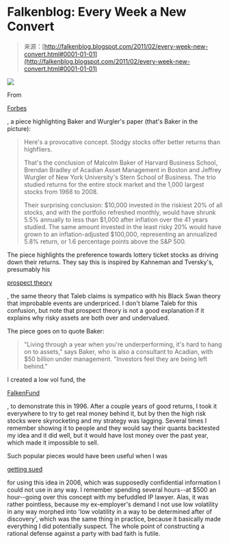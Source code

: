 <!--yml
category: 未分类
date: 2024-05-12 21:07:05
-->

# Falkenblog: Every Week a New Convert

> 来源：[http://falkenblog.blogspot.com/2011/02/every-week-new-convert.html#0001-01-01](http://falkenblog.blogspot.com/2011/02/every-week-new-convert.html#0001-01-01)

[![](img/cc173c588fc4f97c209bb30b23cab443.png)](https://blogger.googleusercontent.com/img/b/R29vZ2xl/AVvXsEijMrIBcs8l8zRaPwa2dTYwBYdiyV9dC3c6B9QsoSiUT5xAujQCuD3zbuUshCJ4X3rvX6fHTDBdew2dGb0_FgDjD5UUCmU-DVvjmD5p-D3peVe4fmwZ6OId6KFs_J2XRh1RzYy37A/s1600/0223_malcolm-baker_398.jpg)

From

[Forbes](http://www.forbes.com/forbes/2011/0314/investing-malcolm-baker-stocks-google-harvard-low-risk.html)

, a piece highlighting Baker and Wurgler's paper (that's Baker in the picture):

> Here's a provocative concept. Stodgy stocks offer better returns than highfliers.
> 
> That's the conclusion of Malcolm Baker of Harvard Business School, Brendan Bradley of Acadian Asset Management in Boston and Jeffrey Wurgler of New York University's Stern School of Business. The trio studied returns for the entire stock market and the 1,000 largest stocks from 1968 to 2008.
> 
> Their surprising conclusion: $10,000 invested in the riskiest 20% of all stocks, and with the portfolio refreshed monthly, would have shrunk 5.5% annually to less than $1,000 after inflation over the 41 years studied. The same amount invested in the least risky 20% would have grown to an inflation-adjusted $100,000, representing an annualized 5.8% return, or 1.6 percentage points above the S&P 500.

The piece highlights the preference towards lottery ticket stocks as driving down their returns. They say this is inspired by Kahneman and Tversky's, presumably his

[prospect theory](http://falkenblog.blogspot.com/2009/03/prospect-theory-explains-everything.html)

, the same theory that Taleb claims is sympatico with his Black Swan theory that improbable events are underpriced. I don't blame Taleb for this confusion, but note that prospect theory is not a good explanation if it explains why risky assets are both over and undervalued.

The piece goes on to quote Baker:

> "Living through a year when you're underperforming, it's hard to hang on to assets," says Baker, who is also a consultant to Acadian, with $50 billion under management. "Investors feel they are being left behind."

I created a low vol fund, the

[FalkenFund](http://www.efalken.com/papers/Falkenfund.html)

, to demonstrate this in 1996\. After a couple years of good returns, I took it everywhere to try to get real money behind it, but by then the high risk stocks were skyrocketing and my strategy was lagging. Several times I remember showing it to people and they would say their quants backtested my idea and it did well, but it would have lost money over the past year, which made it impossible to sell.

Such popular pieces would have been useful when I was

[getting sued](http://www.efalken.com/papers/legaldocs.html)

for using this idea in 2006, which was supposedly confidential information I could not use in any way. I remember spending several hours--at $500 an hour--going over this concept with my befuddled IP lawyer. Alas, it was rather pointless, because my ex-employer's demand I not use low volatility in any way morphed into 'low volatility in a way to be determined after of discovery', which was the same thing in practice, because it basically made everything I did potentially suspect. The whole point of constructing a rational defense against a party with bad faith is futile.